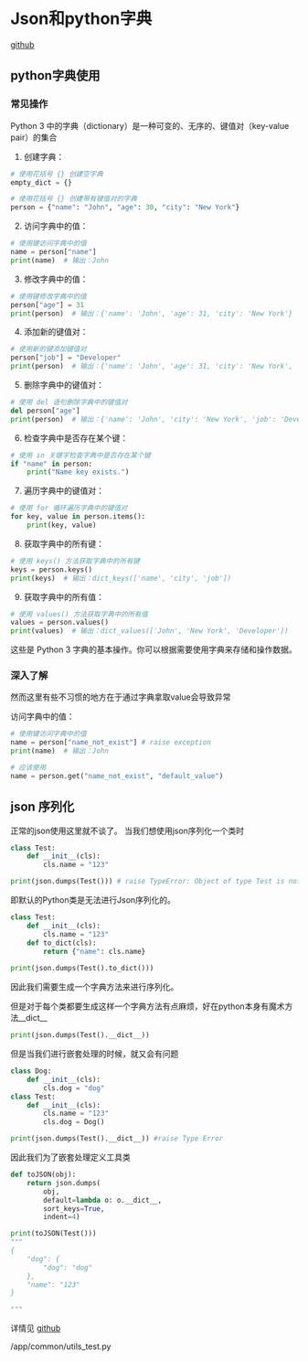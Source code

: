 # Json和python字典
[github](https://github.com/patientCat/flex_model?tab=readme-ov-file)


## python字典使用
### 常见操作
Python 3 中的字典（dictionary）是一种可变的、无序的、键值对（key-value pair）的集合

1. 创建字典：

```python
# 使用花括号 {} 创建空字典
empty_dict = {}

# 使用花括号 {} 创建带有键值对的字典
person = {"name": "John", "age": 30, "city": "New York"}
```

2. 访问字典中的值：

```python
# 使用键访问字典中的值
name = person["name"]
print(name)  # 输出：John
```

3. 修改字典中的值：

```python
# 使用键修改字典中的值
person["age"] = 31
print(person)  # 输出：{'name': 'John', 'age': 31, 'city': 'New York'}
```

4. 添加新的键值对：

```python
# 使用新的键添加键值对
person["job"] = "Developer"
print(person)  # 输出：{'name': 'John', 'age': 31, 'city': 'New York', 'job': 'Developer'}
```

5. 删除字典中的键值对：

```python
# 使用 del 语句删除字典中的键值对
del person["age"]
print(person)  # 输出：{'name': 'John', 'city': 'New York', 'job': 'Developer'}
```

6. 检查字典中是否存在某个键：

```python
# 使用 in 关键字检查字典中是否存在某个键
if "name" in person:
    print("Name key exists.")
```

7. 遍历字典中的键值对：

```python
# 使用 for 循环遍历字典中的键值对
for key, value in person.items():
    print(key, value)
```

8. 获取字典中的所有键：

```python
# 使用 keys() 方法获取字典中的所有键
keys = person.keys()
print(keys)  # 输出：dict_keys(['name', 'city', 'job'])
```

9. 获取字典中的所有值：

```python
# 使用 values() 方法获取字典中的所有值
values = person.values()
print(values)  # 输出：dict_values(['John', 'New York', 'Developer'])
```

这些是 Python 3 字典的基本操作。你可以根据需要使用字典来存储和操作数据。


### 深入了解
然而这里有些不习惯的地方在于通过字典拿取value会导致异常

访问字典中的值：

```python
# 使用键访问字典中的值
name = person["name_not_exist"] # raise exception
print(name)  # 输出：John

# 应该使用
name = person.get("name_not_exist", "default_value")
```

## json 序列化

正常的json使用这里就不谈了。
当我们想使用json序列化一个类时
```python
class Test:
    def __init__(cls):
        cls.name = "123"

print(json.dumps(Test())) # raise TypeError: Object of type Test is not JSON serializable
```
即默认的Python类是无法进行Json序列化的。
```python
class Test:
    def __init__(cls):
        cls.name = "123"
    def to_dict(cls):
        return {"name": cls.name}
    
print(json.dumps(Test().to_dict()))
```
因此我们需要生成一个字典方法来进行序列化。

但是对于每个类都要生成这样一个字典方法有点麻烦，好在python本身有魔术方法__dict__
```python
print(json.dumps(Test().__dict__))
```

但是当我们进行嵌套处理的时候，就又会有问题
```python
class Dog:
    def __init__(cls):
        cls.dog = "dog"
class Test:
    def __init__(cls):
        cls.name = "123"
        cls.dog = Dog()

print(json.dumps(Test().__dict__)) #raise Type Error
```

因此我们为了嵌套处理定义工具类
```python
def toJSON(obj):
    return json.dumps(
        obj,
        default=lambda o: o.__dict__,
        sort_keys=True,
        indent=4)

print(toJSON(Test()))
"""
{
    "dog": {
        "dog": "dog"
    },
    "name": "123"
}

"""
```

详情见
[github](https://github.com/patientCat/flex_model?tab=readme-ov-file)

/app/common/utils_test.py